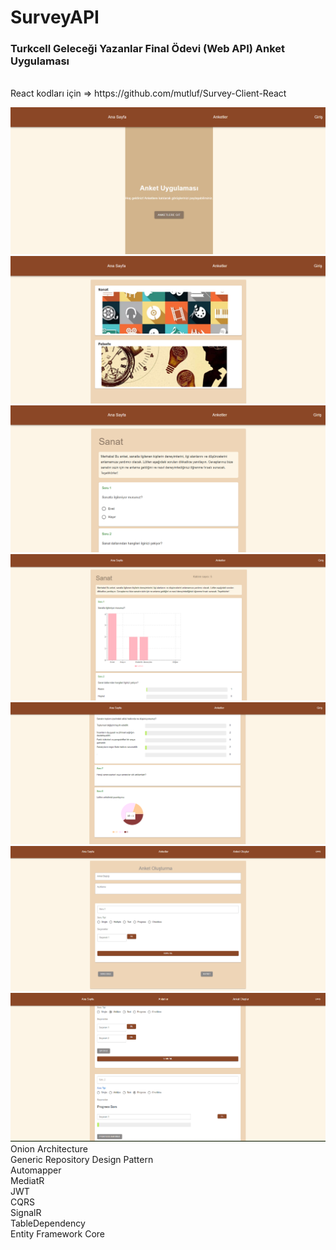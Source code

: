 # SurveyAPI
### Turkcell Geleceği Yazanlar Final Ödevi (Web API) Anket Uygulaması
<br/>
React kodları için => https://github.com/mutluf/Survey-Client-React
<br/>

![image.png](https://github.com/mutluf/Survey-API/blob/master/image.png)
<br/>
![surveys.png](https://github.com/mutluf/Survey-API/blob/master/surveys.png)
<br/>
![art.png](https://github.com/mutluf/Survey-API/blob/master/art.png)
<br/>
![result1.png](https://github.com/mutluf/Survey-API/blob/master/result1.png)
<br/>
![result2.png](https://github.com/mutluf/Survey-API/blob/master/result2.png)
<br/>
![create.png](https://github.com/mutluf/Survey-API/blob/master/create.png)
<br/>
![create2.png](https://github.com/mutluf/Survey-API/blob/master/create2.png)
<br/>
 Onion Architecture
 <br/>
 Generic Repository Design Pattern
 <br/>
 Automapper
 <br/>
 MediatR
 <br/>
 JWT
 <br/>
 CQRS
 <br/>
 SignalR
 <br/>
 TableDependency
 <br/>
 Entity Framework Core

